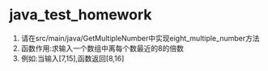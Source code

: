 # java_test_homework

1. 请在src/main/java/GetMultipleNumber中实现eight_multiple_number方法 
2. 函数作用:求输入一个数组中离每个数最近的8的倍数 
3. 例如:当输入[7,15],函数返回[8,16]